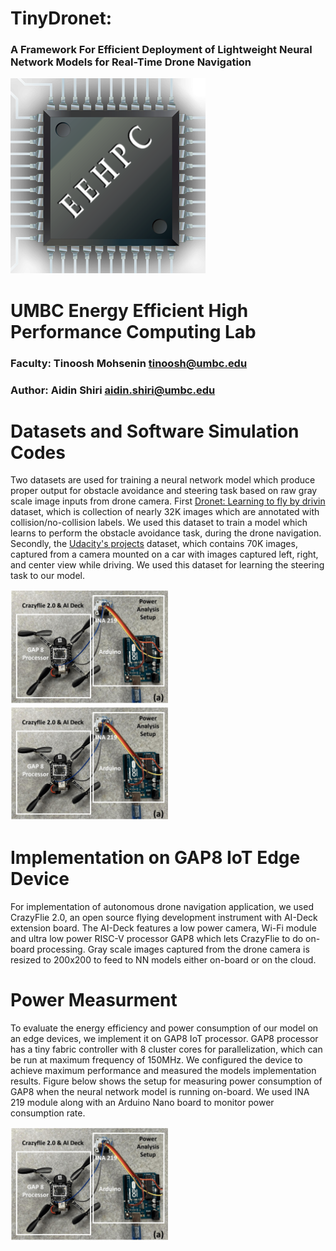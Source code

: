# TinyDronet:      
### A Framework For Efficient Deployment of Lightweight Neural Network Models for Real-Time Drone Navigation


![alt text](https://github.com/aidins1/TinyDronet/blob/main/eehpc.png)


# UMBC Energy Efficient High Performance Computing Lab
### Faculty: Tinoosh Mohsenin tinoosh@umbc.edu
### Author: Aidin Shiri aidin.shiri@umbc.edu



# Datasets and Software Simulation Codes
Two datasets are used for training a neural network model which produce proper output for obstacle avoidance and steering task based on raw gray scale image inputs from drone camera. First [Dronet: Learning to fly by drivin](https://pages.github.com/) dataset, which is collection of nearly 32K images which are annotated with collision/no-collision labels. We used this dataset to train a model which learns to perform the obstacle avoidance task, during the drone navigation. Secondly, the [Udacity's projects](https://pages.github.com/) dataset, which contains 70K images, captured from a camera mounted on a car with images captured left, right, and center view while driving. We used this dataset for learning the steering task to our model.

<img src="https://github.com/aidins1/TinyDronet/blob/main/Measurement.jpg" width=50% height=50%>
<img src="https://github.com/aidins1/TinyDronet/blob/main/Measurement.jpg" width=50% height=50%>



# Implementation on GAP8 IoT Edge Device
For implementation of autonomous drone navigation application, we used CrazyFlie 2.0, an open source flying development instrument with AI-Deck extension board. The AI-Deck features a low power camera, Wi-Fi module and ultra low power RISC-V processor GAP8 which lets CrazyFlie to do on-board processing. Gray scale images captured from the drone camera is resized to 200x200 to feed to NN models either on-board or on the cloud.







# Power Measurment
To evaluate the energy efficiency and power consumption of our model on an edge devices, we implement it on  GAP8 IoT processor. GAP8 processor has a tiny fabric controller with 8 cluster cores for parallelization, which can be run at maximum frequency of 150MHz. We configured the device to achieve maximum performance and measured the models implementation results. Figure below shows the setup for measuring power consumption of GAP8 when the neural network model is running on-board. We used INA 219 module along with an Arduino Nano board  to monitor power consumption rate. 


<img src="https://github.com/aidins1/TinyDronet/blob/main/Measurement.jpg" width=50% height=50%>
